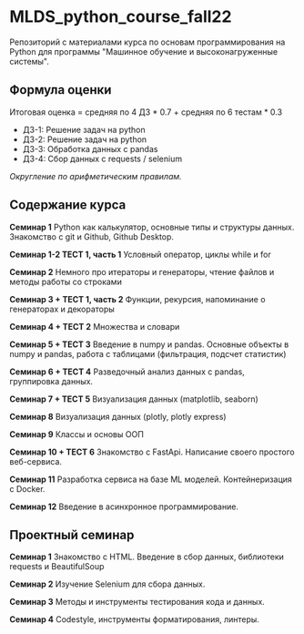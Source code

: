 # MLDS_python_course_fall22

Репозиторий с материалами курса по основам программирования на Python для программы "Машинное обучение и высоконагруженные системы".

## Формула оценки

Итоговая оценка = средняя по 4 ДЗ * 0.7 + средняя по 6 тестам * 0.3

* ДЗ-1: Решение задач на python
* ДЗ-2: Решение задач на python
* ДЗ-3: Обработка данных с pandas
* ДЗ-4: Сбор данных с requests / selenium

*Округление по арифметическим правилам.*

## Содержание курса

**Семинар 1**
Python как калькулятор, основные типы и структуры данных. Знакомство с git и Github, Github Desktop. 

**Семинар 1-2 ТЕСТ 1, часть 1**
Условный оператор, циклы while и for

**Семинар 2**
Немного про итераторы и генераторы, чтение файлов и методы работы со строками

**Семинар 3 + ТЕСТ 1, часть 2**
Функции, рекурсия, напоминание о генераторах и декораторы

**Семинар 4 + ТЕСТ 2**
Множества и словари

**Семинар 5 + ТЕСТ 3**
Введение в numpy и pandas. Основные объекты в numpy и pandas, работа с таблицами (фильтрация, подсчет статистик)

**Семинар 6 + ТЕСТ 4**
Разведочный анализ данных с pandas, группировка данных.

**Семинар 7 + ТЕСТ 5**
Визуализация данных (matplotlib, seaborn)

**Семинар 8**
Визуализация данных (plotly, plotly express)

**Семинар 9**
Классы и основы ООП

**Семинар 10 + ТЕСТ 6**
Знакомство с FastApi. Написание своего простого веб-сервиса.

**Семинар 11**
Разработка сервиса на базе ML моделей. Контейнеризация с Docker.

**Семинар 12**
Введение в асинхронное программирование.

## Проектный семинар

**Семинар 1**
Знакомство с HTML. Введение в сбор данных, библиотеки requests и BeautifulSoup

**Семинар 2** 
Изучение Selenium для сбора данных.

**Семинар 3**
Методы и инструменты тестирования кода и данных.

**Семинар 4**
Codestyle, инструменты форматирования, линтеры.
